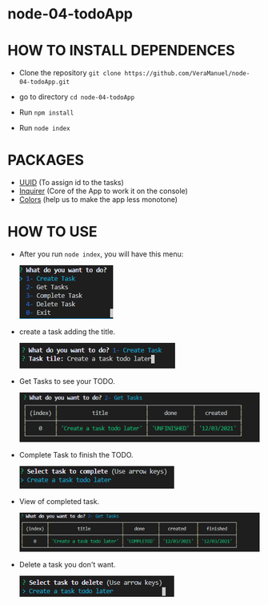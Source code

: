 # node-04-todoApp

# HOW TO INSTALL DEPENDENCES

- Clone the repository
  `git clone https://github.com/VeraManuel/node-04-todoApp.git`

- go to directory `cd node-04-todoApp `
- Run `npm install`
- Run `node index`

# PACKAGES

- [UUID](https://www.npmjs.com/package/uuid) (To assign id to the tasks)
- [Inquirer](https://www.npmjs.com/package/inquirer) (Core of the App to work it on the console)
- [Colors](https://www.npmjs.com/package/colors) (help us to make the app less monotone)

# HOW TO USE

- After you run `node index`, you will have this menu:

    <img src="public/img/menu.PNG" />

- create a task adding the title.

    <img src="public/img/create.PNG" />

- Get Tasks to see your TODO.

    <img src="public/img/gettask.PNG" />

- Complete Task to finish the TODO.

    <img src="public/img/completeTask.PNG" />

- View of completed task.

    <img src="public/img/viewtaskcompleted.PNG" />

- Delete a task you don't want.

    <img src="public/img/deleteTask.PNG" />
